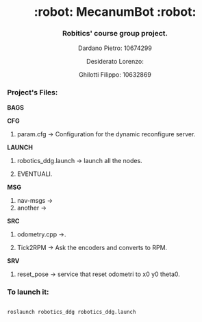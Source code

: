 <h1  align="center"> :robot: MecanumBot :robot: </h1>

<h3  align="center">Robitics' course group project.</h3>

<p  align="center">Dardano Pietro: 10674299</p>

<p  align="center">Desiderato Lorenzo:  </p>

<p  align="center">Ghilotti Filippo: 10632869 </p>

  

<h3> Project's Files: </h3>

<b>BAGS</b> 

<b>CFG</b> 

1. param.cfg &rarr; Configuration for the dynamic reconfigure server.

<b>LAUNCH</b>

1.  robotics_ddg.launch &rarr; launch all the nodes.

2. EVENTUALI.

<b>MSG</b>

1. nav-msgs &rarr;
2. another &rarr;

<b>SRC</b>

1. odometry.cpp &rarr;.

2. Tick2RPM &rarr; Ask the encoders and converts to RPM.

<b>SRV</b>

1. reset_pose &rarr; service that reset odometri to x0 y0 theta0.

  

<h3> To launch it: </h3>

  

```shell

roslaunch robotics_ddg robotics_ddg.launch

```